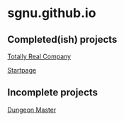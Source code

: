 # sgnu.github.io

## Completed(ish) projects
<a href="CompanyPage/Index.html">Totally Real Company</a>

<a href="Startpage/Startpage.html">Startpage</a>

## Incomplete projects
<a href="DungeonMaster">Dungeon Master</a>
